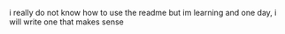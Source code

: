 i really do not know how to use the readme but im learning and one day, i will write one that makes sense
